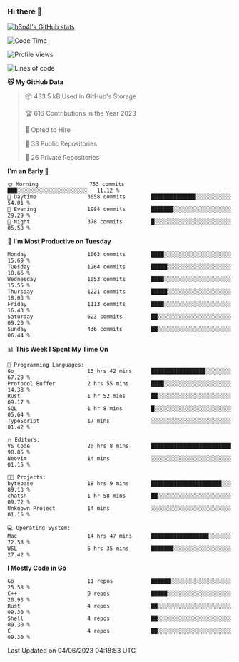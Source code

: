 ### Hi there 👋

[![h3n4l's GitHub stats](https://github-readme-stats.vercel.app/api?username=h3n4l&count_private=true&show_icons=true&theme=radical)](https://github.com/h3n4l/github-readme-stats)

<!--START_SECTION:waka-->
![Code Time](http://img.shields.io/badge/Code%20Time-1%2C266%20hrs%2010%20mins-blue)

![Profile Views](http://img.shields.io/badge/Profile%20Views-2-blue)

![Lines of code](https://img.shields.io/badge/From%20Hello%20World%20I%27ve%20Written-3.1%20million%20lines%20of%20code-blue)

**🐱 My GitHub Data** 

> 📦 433.5 kB Used in GitHub's Storage 
 > 
> 🏆 616 Contributions in the Year 2023
 > 
> 💼 Opted to Hire
 > 
> 📜 33 Public Repositories 
 > 
> 🔑 26 Private Repositories 
 > 
**I'm an Early 🐤** 

```text
🌞 Morning                753 commits         ███░░░░░░░░░░░░░░░░░░░░░░   11.12 % 
🌆 Daytime                3658 commits        ██████████████░░░░░░░░░░░   54.01 % 
🌃 Evening                1984 commits        ███████░░░░░░░░░░░░░░░░░░   29.29 % 
🌙 Night                  378 commits         █░░░░░░░░░░░░░░░░░░░░░░░░   05.58 % 
```
📅 **I'm Most Productive on Tuesday** 

```text
Monday                   1063 commits        ████░░░░░░░░░░░░░░░░░░░░░   15.69 % 
Tuesday                  1264 commits        █████░░░░░░░░░░░░░░░░░░░░   18.66 % 
Wednesday                1053 commits        ████░░░░░░░░░░░░░░░░░░░░░   15.55 % 
Thursday                 1221 commits        █████░░░░░░░░░░░░░░░░░░░░   18.03 % 
Friday                   1113 commits        ████░░░░░░░░░░░░░░░░░░░░░   16.43 % 
Saturday                 623 commits         ██░░░░░░░░░░░░░░░░░░░░░░░   09.20 % 
Sunday                   436 commits         ██░░░░░░░░░░░░░░░░░░░░░░░   06.44 % 
```


📊 **This Week I Spent My Time On** 

```text
💬 Programming Languages: 
Go                       13 hrs 42 mins      █████████████████░░░░░░░░   67.29 % 
Protocol Buffer          2 hrs 55 mins       ████░░░░░░░░░░░░░░░░░░░░░   14.38 % 
Rust                     1 hr 52 mins        ██░░░░░░░░░░░░░░░░░░░░░░░   09.17 % 
SQL                      1 hr 8 mins         █░░░░░░░░░░░░░░░░░░░░░░░░   05.64 % 
TypeScript               17 mins             ░░░░░░░░░░░░░░░░░░░░░░░░░   01.42 % 

🔥 Editors: 
VS Code                  20 hrs 8 mins       █████████████████████████   98.85 % 
Neovim                   14 mins             ░░░░░░░░░░░░░░░░░░░░░░░░░   01.15 % 

🐱‍💻 Projects: 
bytebase                 18 hrs 9 mins       ██████████████████████░░░   89.13 % 
chatsh                   1 hr 58 mins        ██░░░░░░░░░░░░░░░░░░░░░░░   09.72 % 
Unknown Project          14 mins             ░░░░░░░░░░░░░░░░░░░░░░░░░   01.15 % 

💻 Operating System: 
Mac                      14 hrs 47 mins      ██████████████████░░░░░░░   72.58 % 
WSL                      5 hrs 35 mins       ███████░░░░░░░░░░░░░░░░░░   27.42 % 
```

**I Mostly Code in Go** 

```text
Go                       11 repos            ██████░░░░░░░░░░░░░░░░░░░   25.58 % 
C++                      9 repos             █████░░░░░░░░░░░░░░░░░░░░   20.93 % 
Rust                     4 repos             ██░░░░░░░░░░░░░░░░░░░░░░░   09.30 % 
Shell                    4 repos             ██░░░░░░░░░░░░░░░░░░░░░░░   09.30 % 
C                        4 repos             ██░░░░░░░░░░░░░░░░░░░░░░░   09.30 % 
```




 Last Updated on 04/06/2023 04:18:53 UTC
<!--END_SECTION:waka-->

